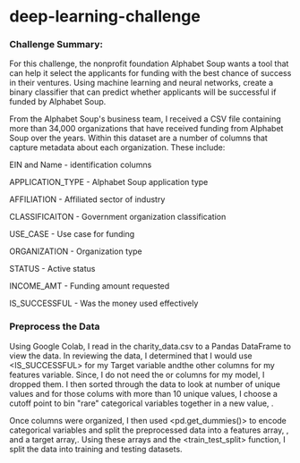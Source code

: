 # deep-learning-challenge
### Challenge Summary:

For this challenge, the nonprofit foundation Alphabet Soup wants a tool that can help it select the applicants for funding with the best chance of success in their ventures. Using machine learning and neural networks, create a binary classifier that can predict whether applicants will be successful if funded by Alphabet Soup.

From the Alphabet Soup's business team, I received a CSV file containing more than 34,000 organizations that have received funding from Alphabet Soup over the years. Within this dataset are a number of columns that capture metadata about each organization. These include: 


EIN and Name - identification columns

APPLICATION_TYPE - Alphabet Soup application type

AFFILIATION - Affiliated sector of industry

CLASSIFICAITON - Government organization classification

USE_CASE - Use case for funding

ORGANIZATION - Organization type

STATUS - Active status

INCOME_AMT - Funding amount requested

IS_SUCCESSFUL - Was the money used effectively

### Preprocess the Data

Using Google Colab, I read in the charity_data.csv to a Pandas DataFrame to view the data. In reviewing the data, I determined that I would use <IS_SUCCESSFUL> for my Target variable andthe other columns for my features variable. Since, I do not need the <EIN> or <NAME> columns for my model, I dropped them. I then sorted through the data to look at number of unique values and for those colums with more than 10 unique values, I choose a cutoff point to bin "rare" categorical variables together in a new value, <Other>.

Once columns were organized, I then used <pd.get_dummies()> to encode categorical variables and split the preprocessed data into a features array, <X>, and a target array,<y>. Using these arrays and the <train_test_split> function, I split the data into training and testing datasets. 



